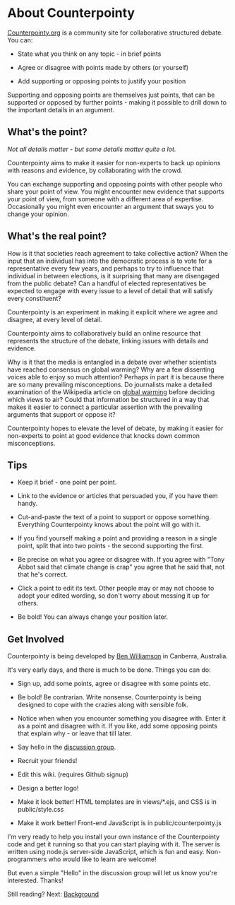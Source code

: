 # About Counterpointy

[Counterpointy.org](http://counterpointy.org) is a community site for collaborative structured debate. You can:

* State what you think on any topic - in brief points

* Agree or disagree with points made by others (or yourself)

* Add supporting or opposing points to justify your position

Supporting and opposing points are themselves just points, that can be supported or opposed by further points - making it possible to drill down to the important details in an argument.

## What's the point?

*Not all details matter - but some details matter quite a lot.*

Counterpointy aims to make it easier for non-experts to back up opinions with reasons and evidence, by collaborating with the crowd.

You can exchange supporting and opposing points with other people who share your point of view. You might encounter new evidence that supports your point of view, from someone with a different area of expertise. Occasionally you might even encounter an argument that sways you to change your opinion.

## What's the real point?

How is it that societies reach agreement to take collective action? When the input that an individual has into the democratic process is to vote for a representative every few years, and perhaps to try to influence that individual in between elections, is it surprising that many are disengaged from the public debate? Can a handful of elected representatives be expected to engage with every issue to a level of detail that will satisfy every constituent?

Counterpointy is an experiment in making it explicit where we agree and disagree, at every level of detail.

Counterpointy aims to collaboratively build an online resource that represents the structure of the debate, linking issues with details and evidence.

Why is it that the media is entangled in a debate over whether scientists have reached consensus on global warming? Why are a few dissenting voices able to enjoy so much attention? Perhaps in part it is because there are so many prevailing misconceptions. Do journalists make a detailed examination of the Wikipedia article on [global warming](http://en.wikipedia.org/wiki/Global_warming) before deciding which views to air? Could that information be structured in a way that makes it easier to connect a particular assertion with the prevailing arguments that support or oppose it?

Counterpointy hopes to elevate the level of debate, by making it easier for non-experts to point at good evidence that knocks down common misconceptions.

## Tips

* Keep it brief - one point per point.

* Link to the evidence or articles that persuaded you, if you have them handy.

* Cut-and-paste the text of a point to support or oppose something. Everything Counterpointy knows about the point will go with it.

* If you find yourself making a point and providing a reason in a single point, split that into two points - the second supporting the first.

* Be precise on what you agree or disagree with. If you agree with "Tony Abbot said that climate change is crap" you agree that he said that, not that he's correct.

* Click a point to edit its text. Other people may or may not choose to adopt your edited wording, so don't worry about messing it up for others.

* Be bold! You can always change your position later.

## Get Involved

Counterpointy is being developed by [Ben Williamson](http://benwilliamson.com/) in Canberra, Australia.

It's very early days, and there is much to be done. Things you can do:

* Sign up, add some points, agree or disagree with some points etc.

* Be bold! Be contrarian. Write nonsense. Counterpointy is being designed to cope with the crazies along with sensible folk.

* Notice when when you encounter something you disagree with. Enter it as a point and disagree with it. If you like, add some opposing points that explain why - or leave that till later.

* Say hello in the [discussion group](https://groups.google.com/group/counterpointy).

* Recruit your friends!

* Edit this wiki. (requires Github signup)

* Design a better logo!

* Make it look better! HTML templates are in views/*.ejs, and CSS is in public/style.css

* Make it work better! Front-end JavaScript is in public/counterpointy.js

I'm very ready to help you install your own instance of the Counterpointy code and get it running so that you can start playing with it. The server is written using node.js server-side JavaScript, which is fun and easy. Non-programmers who would like to learn are welcome!

But even a simple "Hello" in the discussion group will let us know you're interested. Thanks!

Still reading? Next: [Background](/about/Background)
